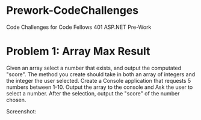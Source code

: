 # Prework-CodeChallenges
Code Challenges for Code Fellows 401 ASP.NET Pre-Work

# Problem 1: Array Max Result
Given an array select a number that exists, and output the computated "score". 
The method you create should take in both an array of integers and the integer the user selected.
Create a Console application that requests 5 numbers between 1-10. 
Output the array to the console and Ask the user to select a number. 
After the selection, output the "score" of the number chosen.

Screenshot:

